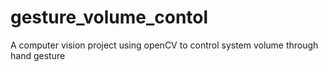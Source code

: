 # gesture_volume_contol
A computer vision project using openCV to control system volume through hand gesture
